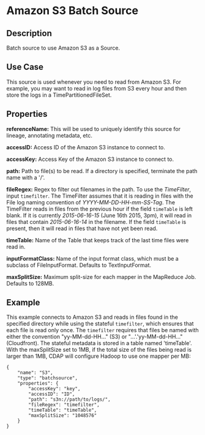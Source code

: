# Amazon S3 Batch Source


Description
-----------
Batch source to use Amazon S3 as a Source.


Use Case
--------
This source is used whenever you need to read from Amazon S3.
For example, you may want to read in log files from S3 every hour and then store
the logs in a TimePartitionedFileSet.


Properties
----------
**referenceName:** This will be used to uniquely identify this source for lineage, annotating metadata, etc.

**accessID:** Access ID of the Amazon S3 instance to connect to.

**accessKey:** Access Key of the Amazon S3 instance to connect to.

**path:** Path to file(s) to be read. If a directory is specified,
terminate the path name with a '/'.

**fileRegex:** Regex to filter out filenames in the path.
To use the *TimeFilter*, input ``timefilter``. The TimeFilter assumes that it is
reading in files with the File log naming convention of *YYYY-MM-DD-HH-mm-SS-Tag*.
The TimeFilter reads in files from the previous hour if the field ``timeTable`` is
left blank. If it is currently *2015-06-16-15* (June 16th 2015, 3pm), it will read
in files that contain *2015-06-16-14* in the filename. If the field ``timeTable`` is
present, then it will read in files that have not yet been read.

**timeTable:** Name of the Table that keeps track of the last time files
were read in.

**inputFormatClass:** Name of the input format class, which must be a
subclass of FileInputFormat. Defaults to TextInputFormat.

**maxSplitSize:** Maximum split-size for each mapper in the MapReduce Job. Defaults to 128MB.


Example
-------
This example connects to Amazon S3 and reads in files found in the specified directory while
using the stateful ``timefilter``, which ensures that each file is read only once. The ``timefilter``
requires that files be named with either the convention "yy-MM-dd-HH..." (S3) or "...'.'yy-MM-dd-HH..."
(Cloudfront). The stateful metadata is stored in a table named 'timeTable'. With the maxSplitSize
set to 1MB, if the total size of the files being read is larger than 1MB, CDAP will
configure Hadoop to use one mapper per MB:

    {
        "name": "S3",
        "type": "batchsource",
        "properties": {
            "accessKey": "key",
            "accessID": "ID",
            "path": "s3n://path/to/logs/",
            "fileRegex": "timefilter",
            "timeTable": "timeTable",
            "maxSplitSize": "1048576"
        }
    }
